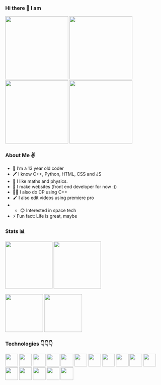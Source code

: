 ### Hi there 👋 I am 
<p float="left">
<img src="https://i.pinimg.com/originals/ac/17/f9/ac17f964ae5b5ce11424d7ec579db025.gif" width="200px" height="200px">
<img src="https://cdn.dribbble.com/users/678328/screenshots/4544844/z.gif" width="200px" height="200px">
<img src="https://cdn.dribbble.com/users/736741/screenshots/4050316/_m.gif" width="200px" height="200px">
<img src="https://cdn.dribbble.com/users/400493/screenshots/1557548/a_dribbble.gif" width="200px" height="200px">
</p>


### About Me ✌
- 🥇 I’m a 13 year old coder
- 🖊 I know C++, Python, HTML, CSS and JS
- 📐 I like maths and physics.
- 📂 I make websites (front end developer for now :))
- 👩‍🎓 I also do CP using C++ 
- 🖌 I also edit videos using premiere pro 
- - 😊 Interested in space tech
- ⚡ Fun fact: Life is great, maybe

### Stats 📊
<p float="left">
<img height="150em" src="https://github-readme-stats.vercel.app/api/top-langs/?username=Izma810&theme=radical&hide_border=true&layout=compact"/>
<img height="150em" src="https://github-readme-stats.vercel.app/api?username=Izma810&show_icons=true&hide_border=true&&count_private=true&include_all_commits=true&theme=radical" />
</p>
<p float="left">
<img height="120em" src="https://github-readme-stats.vercel.app/api/pin/?username=Izma810&repo=Endangered-animals-website&theme=radical&hide_border=true"/>
<img height="120em" src="https://github-readme-stats.vercel.app/api/pin/?username=Izma810&repo=Quonto-Quiz-Website&theme=radical&hide_border=true"/>
</p>


### Technologies 👇👇👇


<p float="left">
<a href="#"><img width="40px" height="40px" src="https://cdn.worldvectorlogo.com/logos/c.svg"/></a>
<a href="#"><img width="40px" height="40px" src="https://img.icons8.com/dusk/64/000000/javascript-logo.png"/></a>  
<a href="#"><img width="40px" height="40px" src="https://img.icons8.com/dusk/64/000000/css3.png"/></a>
<a href="#"><img width="40px" height="40px" src="https://img.icons8.com/dusk/64/000000/html-5.png"/></a>
<a href="#"><img width="40px" height="40px" src="https://img.icons8.com/color/48/000000/python.png"/></a>
<a href="#"><img width="40px" height="40px" src="https://img.icons8.com/dusk/64/000000/react.png"/></a>
<a href="#"><img width="40px" height="40px" src="https://img.icons8.com/color/48/000000/angularjs.png"/></a>
<a href="#"><img width="40px" height="40px" src="https://img.icons8.com/color/48/000000/nodejs.png"/></a>
<a href="#"><img width="40px" height="40px" src="https://img.icons8.com/plasticine/100/000000/discord-logo.png"/></a>
<a href="#"><img width="40px" height="40px" src="https://img.icons8.com/plasticine/100/000000/github.png"/></a>
<a href="#"><img width="40px" height="40px" src="https://img.icons8.com/plasticine/100/000000/visual-studio-code-2019.png"/></a>
<a href="#"><img width="40px" height="40px" src="https://img.icons8.com/fluent/48/000000/sublime-text.png"/></a>
<a href="#"><img width="40px" height="40px" src="https://img.icons8.com/color/48/000000/adobe-premiere-pro.png"/></a>
<a href="#"><img width="40px" height="40px" src="https://img.icons8.com/plasticine/100/000000/adobe-illustrator.png"/></a>
<a href="#"><img width="40px" height="40px" src="https://img.icons8.com/color/48/000000/adobe-photoshop.png"/></a>
<a href="#"><img width="40px" height="40px" src="https://img.icons8.com/nolan/64/krita.png"/></a>
</p>

